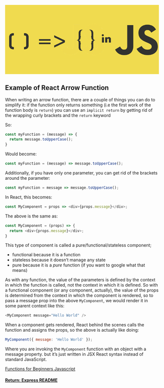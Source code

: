 ![reactArrow](../img/reactArrow.png)
## Example of React Arrow Function

When writing an arrow function, there are a couple of things you can do to simplify it:
if the function only returns something (i.e the first work of the function body is `return`) you can use an `implicit return` by getting rid of the wrapping curly brackets and the `return` keyword

So:
```js
const myFunction = (message) => {
  return message.toUpperCase();
}
```
Would become:
```js
const myFunction = (message) => message.toUpperCase();
```
Additionally, if you have only one parameter, you can get rid of the brackets around the parameter:
```js
const myFunction = message => message.toUpperCase();
```
In React, this becomes:
```js
const MyComponent = props => <div>{props.message}</div>;
```
The above is the same as:
```js
const MyComponent = (props) => {
  return <div>{props.message}</div>;
}
```
This type of component is called a pure/functional/stateless component;
- functional because it is a function
- stateless because it doesn’t manage any state
- pure because it is a _pure_ function (if you want to google what that means)

As with any function, the value of the parameters is defined by the context in which the function is called, not the context in which it is defined.
So with a functional component (or any component, actually), the value of the props is determined from the context in which the component is rendered, so to pass a message prop into the above `MyComponent`, we would render it in some parent context like this:
```js
<MyComponent message="Hello World" />
```
When a component gets rendered, React behind the scenes calls the function and assigns the props, so the above is actually like doing:
```js
MyComponent({ message: 'Hello World' });
```
Where you are invoking the `MyComponent` function with an object with a message property. but it’s just written in JSX React syntax instead of standard JavaScript.

[Functions for Beginners Javascript](https://www.panayiotisgeorgiou.net/arrow-functions-beginners-javascript/)
#### [Return: Express README](../README.md)
